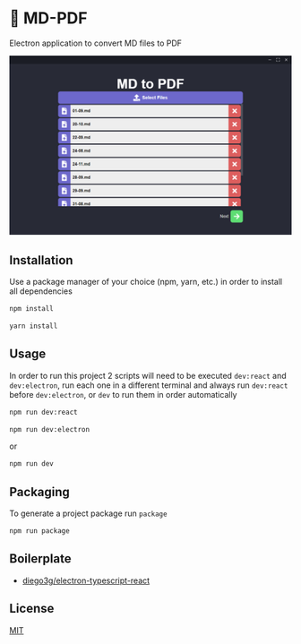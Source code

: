 # 📕 MD-PDF

Electron application to convert MD files to PDF

<center>
  <img src="./docs/screenshot.png">
</center>

## Installation

Use a package manager of your choice (npm, yarn, etc.) in order to install all dependencies

```bash
npm install
```

```bash
yarn install
```

## Usage
In order to run this project 2 scripts will need to be executed `dev:react` and `dev:electron`, run each one in a different terminal and always run `dev:react` before `dev:electron`, or `dev` to run them in order automatically

```bash
npm run dev:react
```
```bash
npm run dev:electron
```

or

```bash
npm run dev
```

## Packaging
To generate a project package run `package`

```bash
npm run package
```

## Boilerplate

* [diego3g/electron-typescript-react](https://github.com/diego3g/electron-typescript-react)

## License

[MIT](https://choosealicense.com/licenses/mit/)

